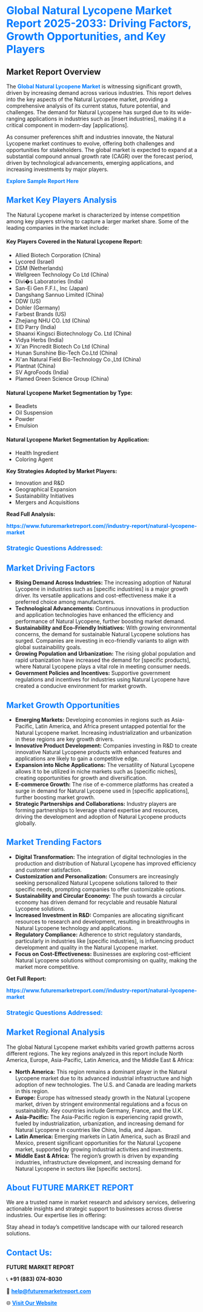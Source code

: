 <h1 style="color: #007BFF;">Global Natural Lycopene Market Report 2025-2033: Driving Factors, Growth Opportunities, and Key Players</h1>

<section id="overview">
<h2>Market Report Overview</h2>
<p>The <a href="https://www.futuremarketreport.com//industry-report/natural-lycopene-market" style="color: #007BFF; text-decoration: none;"><strong>Global Natural Lycopene Market</strong></a> is witnessing significant growth, driven by increasing demand across various industries. This report delves into the key aspects of the Natural Lycopene market, providing a comprehensive analysis of its current status, future potential, and challenges. The demand for Natural Lycopene has surged due to its wide-ranging applications in industries such as [insert industries], making it a critical component in modern-day [applications].</p>
<p>As consumer preferences shift and industries innovate, the Natural Lycopene market continues to evolve, offering both challenges and opportunities for stakeholders. The global market is expected to expand at a substantial compound annual growth rate (CAGR) over the forecast period, driven by technological advancements, emerging applications, and increasing investments by major players.</p>
</section>

<section id="overview">
<p><a href="https://www.futuremarketreport.com//request-sample/reportId=50201" style="color: #007BFF; text-decoration: none;"><strong>Explore Sample Report Here</strong></a></p>
</section>

<section id="key-players">
<h2 style="color: #007BFF;">Market Key Players Analysis</h2>
<p>The Natural Lycopene market is characterized by intense competition among key players striving to capture a larger market share. Some of the leading companies in the market include:</p>
<h4>Key Players Covered in the Natural Lycopene Report:</h4>
<ul><li>Allied Biotech Corporation (China)</li><li>Lycored (Israel)</li><li>DSM (Netherlands)</li><li>Wellgreen Technology Co Ltd (China)</li><li>Divi�s Laboratories (India)</li><li>San-Ei Gen F.F.I., Inc (Japan)</li><li>Dangshang Sannuo Limited (China)</li><li>DDW (US)</li><li>Dohler (Germany)</li><li>Farbest Brands (US)</li><li>Zhejiang NHU CO. Ltd (China)</li><li>EID Parry (India)</li><li>Shaanxi Kingsci Biotechnology Co. Ltd (China)</li><li>Vidya Herbs (India)</li><li>Xi&#039;an Pincredit Biotech Co Ltd (China)</li><li>Hunan Sunshine Bio-Tech Co.Ltd (China)</li><li>Xi&#039;an Natural Field Bio-Technology Co.,Ltd (China)</li><li>Plantnat (China)</li><li>SV AgroFoods (India)</li><li>Plamed Green Science Group (China)</li></ul>
<h4>Natural Lycopene Market Segmentation by Type:</h4>
<ul><li>Beadlets</li><li>Oil Suspension</li><li>Powder</li><li>Emulsion</li></ul>

<h4>Natural Lycopene Market Segmentation by Application:</h4>
<ul><li>Health Ingredient</li><li>Coloring Agent</li></ul>
<p><strong>Key Strategies Adopted by Market Players:</strong></p>
<ul>
<li>Innovation and R&D</li>
<li>Geographical Expansion</li>
<li>Sustainability Initiatives</li>
<li>Mergers and Acquisitions</li>
</ul>
</section>

<section>
<p><strong>Read Full Analysis: </strong></p><a href="https://www.futuremarketreport.com//industry-report/natural-lycopene-market" style="color: #007BFF; text-decoration: none;"><strong>https://www.futuremarketreport.com//industry-report/natural-lycopene-market</strong></a>
<h3 style="color: #007BFF;">Strategic Questions Addressed:</h3>
</section>

<section id="driving-factors">
<h2 style="color: #007BFF;">Market Driving Factors</h2>
<ul>
<li><strong>Rising Demand Across Industries:</strong> The increasing adoption of Natural Lycopene in industries such as [specific industries] is a major growth driver. Its versatile applications and cost-effectiveness make it a preferred choice among manufacturers.</li>
<li><strong>Technological Advancements:</strong> Continuous innovations in production and application technologies have enhanced the efficiency and performance of Natural Lycopene, further boosting market demand.</li>
<li><strong>Sustainability and Eco-Friendly Initiatives:</strong> With growing environmental concerns, the demand for sustainable Natural Lycopene solutions has surged. Companies are investing in eco-friendly variants to align with global sustainability goals.</li>
<li><strong>Growing Population and Urbanization:</strong> The rising global population and rapid urbanization have increased the demand for [specific products], where Natural Lycopene plays a vital role in meeting consumer needs.</li>
<li><strong>Government Policies and Incentives:</strong> Supportive government regulations and incentives for industries using Natural Lycopene have created a conducive environment for market growth.</li>
</ul>
</section>

<section id="growth-opportunities">
<h2 style="color: #007BFF;">Market Growth Opportunities</h2>
<ul>
<li><strong>Emerging Markets:</strong> Developing economies in regions such as Asia-Pacific, Latin America, and Africa present untapped potential for the Natural Lycopene market. Increasing industrialization and urbanization in these regions are key growth drivers.</li>
<li><strong>Innovative Product Development:</strong> Companies investing in R&D to create innovative Natural Lycopene products with enhanced features and applications are likely to gain a competitive edge.</li>
<li><strong>Expansion into Niche Applications:</strong> The versatility of Natural Lycopene allows it to be utilized in niche markets such as [specific niches], creating opportunities for growth and diversification.</li>
<li><strong>E-commerce Growth:</strong> The rise of e-commerce platforms has created a surge in demand for Natural Lycopene used in [specific applications], further boosting market growth.</li>
<li><strong>Strategic Partnerships and Collaborations:</strong> Industry players are forming partnerships to leverage shared expertise and resources, driving the development and adoption of Natural Lycopene products globally.</li>
</ul>
</section>

<section id="trending-factors">
<h2 style="color: #007BFF;">Market Trending Factors</h2>
<ul>
<li><strong>Digital Transformation:</strong> The integration of digital technologies in the production and distribution of Natural Lycopene has improved efficiency and customer satisfaction.</li>
<li><strong>Customization and Personalization:</strong> Consumers are increasingly seeking personalized Natural Lycopene solutions tailored to their specific needs, prompting companies to offer customizable options.</li>
<li><strong>Sustainability and Circular Economy:</strong> The push towards a circular economy has driven demand for recyclable and reusable Natural Lycopene solutions.</li>
<li><strong>Increased Investment in R&D:</strong> Companies are allocating significant resources to research and development, resulting in breakthroughs in Natural Lycopene technology and applications.</li>
<li><strong>Regulatory Compliance:</strong> Adherence to strict regulatory standards, particularly in industries like [specific industries], is influencing product development and quality in the Natural Lycopene market.</li>
<li><strong>Focus on Cost-Effectiveness:</strong> Businesses are exploring cost-efficient Natural Lycopene solutions without compromising on quality, making the market more competitive.</li>
</ul>
</section>

<section>
<p><strong>Get Full Report: </strong></p><a href="https://www.futuremarketreport.com//industry-report/natural-lycopene-market" style="color: #007BFF; text-decoration: none;"><strong>https://www.futuremarketreport.com//industry-report/natural-lycopene-market</strong></a>
<h3 style="color: #007BFF;">Strategic Questions Addressed:</h3>
</section>


<section id="regional-analysis">
<h2 style="color: #007BFF;">Market Regional Analysis</h2>
<p>The global Natural Lycopene market exhibits varied growth patterns across different regions. The key regions analyzed in this report include North America, Europe, Asia-Pacific, Latin America, and the Middle East & Africa:</p>
<ul>
<li><strong>North America:</strong> This region remains a dominant player in the Natural Lycopene market due to its advanced industrial infrastructure and high adoption of new technologies. The U.S. and Canada are leading markets in this region.</li>
<li><strong>Europe:</strong> Europe has witnessed steady growth in the Natural Lycopene market, driven by stringent environmental regulations and a focus on sustainability. Key countries include Germany, France, and the U.K.</li>
<li><strong>Asia-Pacific:</strong> The Asia-Pacific region is experiencing rapid growth, fueled by industrialization, urbanization, and increasing demand for Natural Lycopene in countries like China, India, and Japan.</li>
<li><strong>Latin America:</strong> Emerging markets in Latin America, such as Brazil and Mexico, present significant opportunities for the Natural Lycopene market, supported by growing industrial activities and investments.</li>
<li><strong>Middle East & Africa:</strong> The region’s growth is driven by expanding industries, infrastructure development, and increasing demand for Natural Lycopene in sectors like [specific sectors].</li>
</ul>
</section>

<footer>
<h2 style="color: #007BFF;">About FUTURE MARKET REPORT</h2>
<p>We are a trusted name in market research and advisory services, delivering actionable insights and strategic support to businesses across diverse industries. Our expertise lies in offering:</p>

<p>Stay ahead in today’s competitive landscape with our tailored research solutions.</p>

<h2 style="color: #007BFF;">Contact Us:</h2>
<p><strong>FUTURE MARKET REPORT</strong></p>
<p>📞 <strong>+91 (883) 074-8030</strong></p>
<p>📧 <strong><a href="mailto:help@futuremarketreport.com" style="color: #007BFF;">help@futuremarketreport.com</a></strong></p>
<p>🌐 <strong><a href="https://www.futuremarketreport.com/" style="color: #007BFF;">Visit Our Website</a></strong></p>
</footer>